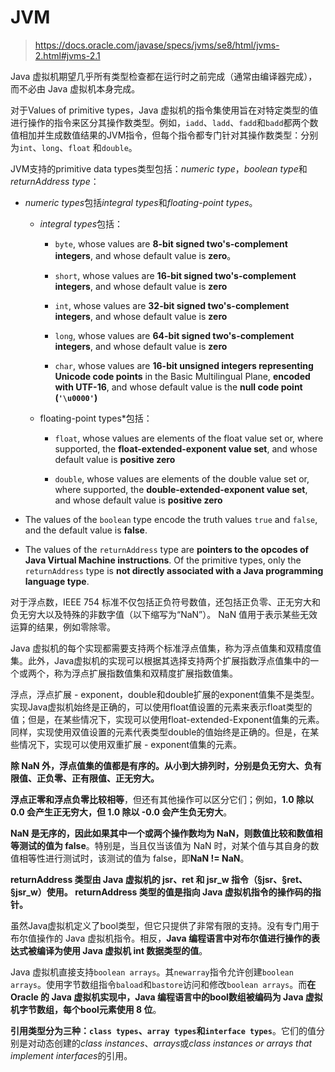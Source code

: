 # JVM

> https://docs.oracle.com/javase/specs/jvms/se8/html/jvms-2.html#jvms-2.1

Java 虚拟机期望几乎所有类型检查都在运行时之前完成（通常由编译器完成），而不必由 Java 虚拟机本身完成。

对于Values of primitive types，Java 虚拟机的指令集使用旨在对特定类型的值进行操作的指令来区分其操作数类型。例如，`iadd`、`ladd`、`fadd`和`badd`都两个数值相加并生成数值结果的JVM指令，但每个指令都专门针对其操作数类型：分别为`int`、`long`、`float` 和`double`。

JVM支持的primitive data types类型包括：*numeric type*，*boolean type*和*returnAddress type*：

- *numeric types*包括*integral types*和*floating-point types*。

  - *integral types*包括：

    - `byte`, whose values are **8-bit signed two's-complement integers**, and whose default value is **zero**。

    - `short`, whose values are **16-bit signed two's-complement integers**, and whose default value is **zero**

    - `int`, whose values are **32-bit signed two's-complement integers**, and whose default value is **zero**

    - `long`, whose values are **64-bit signed two's-complement integers**, and whose default value is **zero**

    - `char`, whose values are **16-bit unsigned integers representing Unicode code points** in the Basic Multilingual Plane, **encoded with UTF-16**, and whose default value is the **null code point (`'\u0000'`)**

  - floating-point types*包括：

    - `float`, whose values are elements of the float value set or, where supported, the **float-extended-exponent value set**, and whose default value is **positive zero**

    - `double`, whose values are elements of the double value set or, where supported, the **double-extended-exponent value set**, and whose default value is **positive zero**

- The values of the `boolean` type encode the truth values `true` and `false`, and the default value is **false**.

- The values of the `returnAddress` type are **pointers to the opcodes of Java Virtual Machine instructions**. Of the primitive types, only the `returnAddress` type is **not directly associated with a Java programming language type**.

对于浮点数，IEEE 754 标准不仅包括正负符号数值，还包括正负零、正无穷大和负无穷大以及特殊的非数字值（以下缩写为“NaN”）。 NaN 值用于表示某些无效运算的结果，例如零除零。

Java 虚拟机的每个实现都需要支持两个标准浮点值集，称为浮点值集和双精度值集。此外，Java虚拟机的实现可以根据其选择支持两个扩展指数浮点值集中的一个或两个，称为浮点扩展指数值集和双精度扩展指数值集。

浮点，浮点扩展 -  exponent，double和double扩展的exponent值集不是类型。实现Java虚拟机始终是正确的，可以使用float值设置的元素来表示float类型的值；但是，在某些情况下，实现可以使用float-extended-Exponent值集的元素。同样，实现使用双值设置的元素代表类型double的值始终是正确的。但是，在某些情况下，实现可以使用双重扩展 -  exponent值集的元素。

**除 NaN 外，浮点值集的值都是有序的。从小到大排列时，分别是负无穷大、负有限值、正负零、正有限值、正无穷大。**

**浮点正零和浮点负零比较相等**，但还有其他操作可以区分它们；例如，**1.0 除以 0.0 会产生正无穷大，但 1.0 除以 -0.0 会产生负无穷大**。

**NaN 是无序的，因此如果其中一个或两个操作数均为 NaN，则数值比较和数值相等测试的值为 false**。特别是，当且仅当该值为 NaN 时，对某个值与其自身的数值相等性进行测试时，该测试的值为 false，即**NaN != NaN**。

**returnAddress 类型由 Java 虚拟机的 jsr、ret 和 jsr_w 指令（§jsr、§ret、§jsr_w）使用。 returnAddress 类型的值是指向 Java 虚拟机指令的操作码的指针。**

虽然Java虚拟机定义了bool类型，但它只提供了非常有限的支持。没有专门用于布尔值操作的 Java 虚拟机指令。相反，**Java 编程语言中对布尔值进行操作的表达式被编译为使用 Java 虚拟机 int 数据类型的值**。

Java 虚拟机直接支持`boolean arrays`。其`newarray`指令允许创建`boolean arrays`。使用字节数组指令`baload`和`bastore`访问和修改`boolean arrays`。而**在 Oracle 的 Java 虚拟机实现中，Java 编程语言中的bool数组被编码为 Java 虚拟机字节数组，每个bool元素使用 8 位**。

**引用类型分为三种：`class types`、`array types`和`interface types`**。它们的值分别是对动态创建的*class instances*、*arrays*或*class instances or arrays that implement interfaces*的引用。
